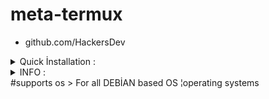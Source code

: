# meta-termux
- github.com/HackersDev

<details>
  <summary>Quick İnstallation :</summary>

- bash setup.sh

</details>

<details>
  <summary>INFO :</summary>
- INFO:
- 2057 exploits - 1114 auxiliary - 346 post
- 562 payloads - 45 encoders - 10 nops
-           7 evasion
</details>
#supports os
> For all DEBİAN based OS ¦operating systems
